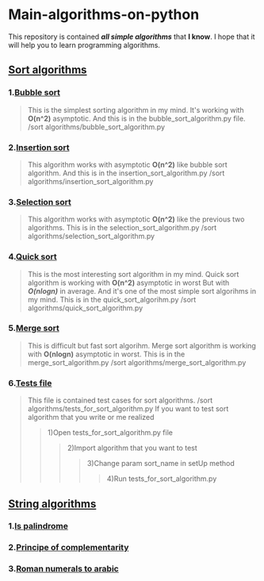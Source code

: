 # Main-algorithms-on-python
This repository is contained ***all simple algorithms*** that **I know**.
I hope that it will help you to learn programming algorithms.
## [Sort algorithms](https://github.com/loikx/Main-algorithms-on-python/tree/main/sort%20algorithms)
### 1.[Bubble sort](https://github.com/loikx/Main-algorithms-on-python/blob/main/sort%20algorithms/bubble_sort_algorithm.py)
>This is the simplest sorting algorithm in my mind.
It's working with **O(n^2)** asymptotic.
And this is in the bubble_sort_algorithm.py file.
/sort algorithms/bubble_sort_algorithm.py
### 2.[Insertion sort](https://github.com/loikx/Main-algorithms-on-python/blob/main/sort%20algorithms/insertion_sort_algorithm.py)
>This algorithm works with asymptotic **O(n^2)** like bubble sort algorithm.
And this is in the insertion_sort_algorithm.py
/sort algorithms/insertion_sort_algorithm.py
### 3.[Selection sort](https://github.com/loikx/Main-algorithms-on-python/blob/main/sort%20algorithms/selection_sort_algorithm.py)
>This algorithm works with asymptotic **O(n^2)** like the previous two algorithms.
This is in the selection_sort_algorithm.py
/sort algorithms/selection_sort_algorithm.py
### 4.[Quick sort](https://github.com/loikx/Main-algorithms-on-python/blob/main/sort%20algorithms/quick_sort_algorithm.py)
>This is the most interesting sort algorithm in my mind.
Quick sort algorithm is working with **O(n^2)** asymptotic in worst
But with ***O(nlogn)*** in average.
And it's one of the most simple sort algorihms in my mind.
This is in the quick_sort_algorihm.py
/sort algorithms/quick_sort_algorithm.py
### 5.[Merge sort](https://github.com/loikx/Main-algorithms-on-python/blob/main/sort%20algorithms/merge_sort_algorithm.py)
>This is difficult but fast sort algorihm.
Merge sort algorithm is working with **O(nlogn)** asymptotic in worst.
This is in the merge_sort_algorithm.py
/sort algorithms/merge_sort_algorithm.py
### 6.[Tests file](https://github.com/loikx/Main-algorithms-on-python/blob/main/sort%20algorithms/tests_for_sort_algorithm.py)
>This file is contained test cases for sort algorithms.
/sort algorithms/tests_for_sort_algorithm.py
If you want to test sort algorithm that you write or me realized
>>1)Open tests_for_sort_algorithm.py file
>>>2)Import algorithm that you want to test
>>>>3)Change param sort_name in setUp method
>>>>>4)Run tests_for_sort_algorithm.py

## [String algorithms](https://github.com/loikx/Main-algorithms-on-python/tree/main/string%20algorithms)
### 1.[Is palindrome](https://github.com/loikx/Main-algorithms-on-python/blob/main/string%20algorithms/is_palindrome_string_algorithm.py)
>
### 2.[Principe of complementarity](https://github.com/loikx/Main-algorithms-on-python/blob/main/string%20algorithms/principle_of_complementarity.py)
>
### 3.[Roman numerals to arabic](https://github.com/loikx/Main-algorithms-on-python/blob/main/string%20algorithms/roman_numerals_to_arabic_algorithm.py)
>
